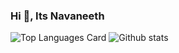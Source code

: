 ###  Hi 👋, Its Navaneeth 

![Top Languages Card](https://github-readme-stats.vercel.app/api/top-langs/?username=Navaneeth-Sharma&layout=compact) ![Github stats](https://github-readme-stats.vercel.app/api?username=Navaneeth-Sharma&theme=highcontrast&show_icons=true&count_private=true) 

<!--**Navaneeth-Sharma/Navaneeth-Sharma** is a ✨ _special_ ✨ repository because its `README.md` (this file) appears on your GitHub profile.

Here are some ideas to get you started:

- 🔭 I’m currently working on ...
- 🌱 I’m currently learning ...
- 👯 I’m looking to collaborate on ...
- 🤔 I’m looking for help with ...
- 💬 Ask me about ...
- 📫 How to reach me: ...
- 😄 Pronouns: ...
- ⚡ Fun fact: ...
-->
